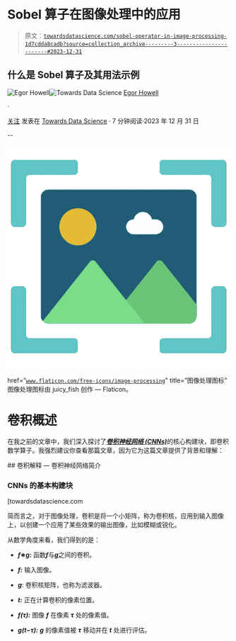 # Sobel 算子在图像处理中的应用

> 原文：[`towardsdatascience.com/sobel-operator-in-image-processing-1d7cdda8cadb?source=collection_archive---------3-----------------------#2023-12-31`](https://towardsdatascience.com/sobel-operator-in-image-processing-1d7cdda8cadb?source=collection_archive---------3-----------------------#2023-12-31)

## 什么是 Sobel 算子及其用法示例

[](https://medium.com/@egorhowell?source=post_page-----1d7cdda8cadb--------------------------------)![Egor Howell](https://medium.com/@egorhowell?source=post_page-----1d7cdda8cadb--------------------------------)[](https://towardsdatascience.com/?source=post_page-----1d7cdda8cadb--------------------------------)![Towards Data Science](https://towardsdatascience.com/?source=post_page-----1d7cdda8cadb--------------------------------) [Egor Howell](https://medium.com/@egorhowell?source=post_page-----1d7cdda8cadb--------------------------------)

·

[关注](https://medium.com/m/signin?actionUrl=https%3A%2F%2Fmedium.com%2F_%2Fsubscribe%2Fuser%2F1cac491223b2&operation=register&redirect=https%3A%2F%2Ftowardsdatascience.com%2Fsobel-operator-in-image-processing-1d7cdda8cadb&user=Egor+Howell&userId=1cac491223b2&source=post_page-1cac491223b2----1d7cdda8cadb---------------------post_header-----------) 发表在 [Towards Data Science](https://towardsdatascience.com/?source=post_page-----1d7cdda8cadb--------------------------------) · 7 分钟阅读·2023 年 12 月 31 日[](https://medium.com/m/signin?actionUrl=https%3A%2F%2Fmedium.com%2F_%2Fvote%2Ftowards-data-science%2F1d7cdda8cadb&operation=register&redirect=https%3A%2F%2Ftowardsdatascience.com%2Fsobel-operator-in-image-processing-1d7cdda8cadb&user=Egor+Howell&userId=1cac491223b2&source=-----1d7cdda8cadb---------------------clap_footer-----------)

--

[](https://medium.com/m/signin?actionUrl=https%3A%2F%2Fmedium.com%2F_%2Fbookmark%2Fp%2F1d7cdda8cadb&operation=register&redirect=https%3A%2F%2Ftowardsdatascience.com%2Fsobel-operator-in-image-processing-1d7cdda8cadb&source=-----1d7cdda8cadb---------------------bookmark_footer-----------)![](img/1a9c4a638e4549d5bdf35076e9ba2b0e.png)

href=”[`www.flaticon.com/free-icons/image-processing`](https://www.flaticon.com/free-icons/image-processing)" title=”图像处理图标” 图像处理图标由 juicy_fish 创作 — Flaticon。

# 卷积概述

在我之前的文章中，我们深入探讨了[***卷积神经网络 (CNNs)***](https://en.wikipedia.org/wiki/Convolutional_neural_network)的核心构建块，即卷积数学算子。我强烈建议你查看那篇文章，因为它为这篇文章提供了背景和理解：

[](/convolution-explained-introduction-to-convolutional-neural-networks-5babc47fbcaa?source=post_page-----1d7cdda8cadb--------------------------------) ## 卷积解释 — 卷积神经网络简介

### CNNs 的基本构建块

[towardsdatascience.com

简而言之，对于图像处理，卷积是将一个小矩阵，称为卷积核，应用到输入图像上，以创建一个应用了某些效果的输出图像，比如模糊或锐化。

从数学角度来看，我们得到的是：

+   ***f*∗*g:*** 函数***f***与***g***之间的卷积。

+   ***f:*** 输入图像。

+   ***g***: 卷积核矩阵，也称为滤波器。

+   ***t:*** 正在计算卷积的像素位置。

+   ***f(τ):*** 图像 ***f*** 在像素 ***τ*** 处的像素值。

+   ***g(t−τ):*** ***g*** 的像素值被 ***τ*** 移动并在 ***t*** 处进行评估。
